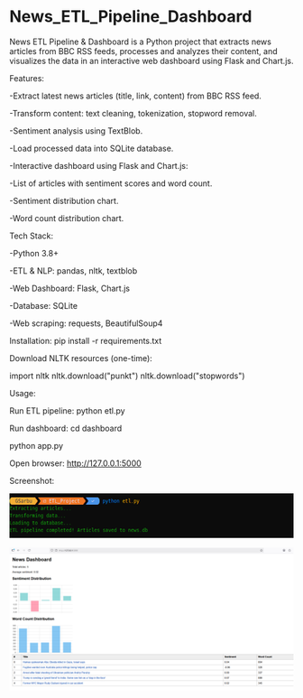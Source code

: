 # News_ETL_Pipeline_Dashboard
News ETL Pipeline & Dashboard is a Python project that extracts news articles from BBC RSS feeds, processes and analyzes their content, and visualizes the data in an interactive web dashboard using Flask and Chart.js. 

Features:

-Extract latest news articles (title, link, content) from BBC RSS feed.

-Transform content: text cleaning, tokenization, stopword removal.

-Sentiment analysis using TextBlob.

-Load processed data into SQLite database.

-Interactive dashboard using Flask and Chart.js:

-List of articles with sentiment scores and word count.

-Sentiment distribution chart.

-Word count distribution chart.

Tech Stack:

-Python 3.8+

-ETL & NLP: pandas, nltk, textblob

-Web Dashboard: Flask, Chart.js

-Database: SQLite

-Web scraping: requests, BeautifulSoup4

Installation: pip install -r requirements.txt

Download NLTK resources (one-time):

import nltk
nltk.download("punkt")
nltk.download("stopwords")

Usage:

Run ETL pipeline: python etl.py

Run dashboard: cd dashboard

python app.py

Open browser: http://127.0.0.1:5000

Screenshot:

![unu](etl.png)

![doi](flask.png)


